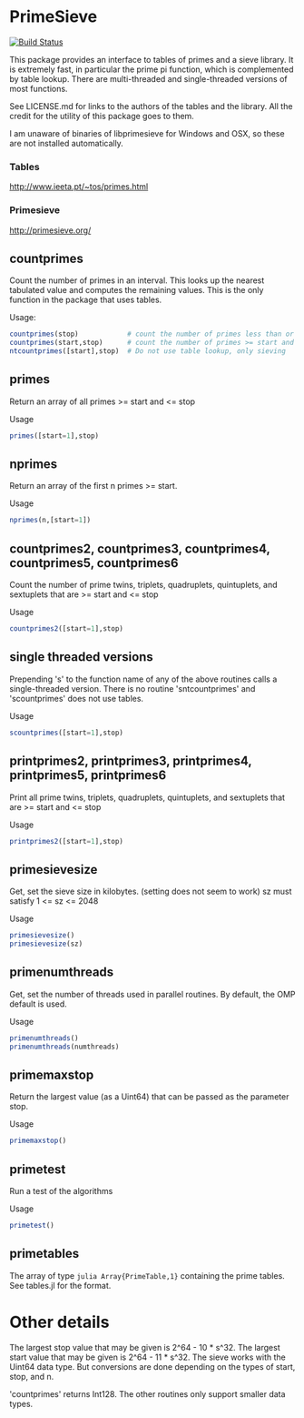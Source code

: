 # PrimeSieve

[![Build Status](https://travis-ci.org/jlapeyre/PrimeSieve.jl.svg?branch=master)](https://travis-ci.org/jlapeyre/PrimeSieve.jl)

This package provides an interface to tables of primes and a sieve library.
It is extremely fast, in particular the prime pi function, which is complemented
by table lookup. There are multi-threaded and single-threaded versions of
most functions.

See LICENSE.md for links to the authors of the tables and the library. All
the credit for the utility of this package goes to them.

I am unaware of binaries of libprimesieve for Windows and OSX, so these
are not installed automatically.

### Tables

http://www.ieeta.pt/~tos/primes.html

### Primesieve

http://primesieve.org/

## countprimes

Count the number of primes in an interval. This looks up the nearest tabulated
value and computes the remaining values. This is the only function in the
package that uses tables.

Usage:
```julia
countprimes(stop)            # count the number of primes less than or equal to stop
countprimes(start,stop)      # count the number of primes >= start and <= stop
ntcountprimes([start],stop)  # Do not use table lookup, only sieving
```

## primes

Return an array of all primes >= start and <= stop

Usage
```julia
primes([start=1],stop)
```

## nprimes

Return an array of the first n primes >= start.

Usage
```julia
nprimes(n,[start=1])
```

## countprimes2, countprimes3, countprimes4, countprimes5, countprimes6

Count the number of prime twins, triplets, quadruplets, quintuplets, and sextuplets
that are >= start and <= stop

Usage
```julia
countprimes2([start=1],stop)
```

## single threaded versions

Prepending 's' to the function name of any of the above routines
calls a single-threaded version. There is no routine 'sntcountprimes'
and 'scountprimes' does not use tables.

Usage
```julia
scountprimes([start=1],stop)
```

## printprimes2, printprimes3, printprimes4, printprimes5, printprimes6

Print all prime twins, triplets, quadruplets, quintuplets, and sextuplets
that are >= start and <= stop

Usage
```julia
printprimes2([start=1],stop)
```


## primesievesize

Get, set the sieve size in kilobytes. (setting does not seem to work)
sz must satisfy  1 <= sz <= 2048

Usage
```julia
primesievesize()
primesievesize(sz)
```

## primenumthreads

Get, set the number of threads used in parallel routines. By default, the
OMP default is used.

Usage
```julia
primenumthreads()
primenumthreads(numthreads)
```

## primemaxstop

Return the largest value (as a Uint64) that can be passed as the parameter
stop.

Usage
```julia
primemaxstop()
```

## primetest

Run a test of the algorithms

Usage
```julia
primetest()
```

## primetables

The array of type ```julia Array{PrimeTable,1}``` containing the prime tables.
See tables.jl for the format.

# Other details

The largest stop value that may be given is 2^64 - 10 * s^32.
The largest start value that may be given is 2^64 - 11 * s^32.
The sieve works with the Uint64 data type. But conversions are done depending
on the types of start, stop, and n.

'countprimes' returns Int128. The other routines only support smaller data types.
